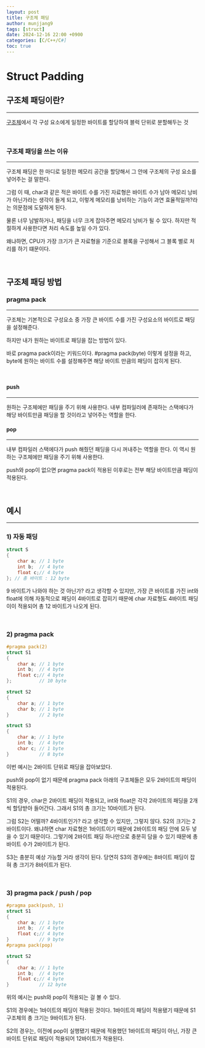 ```yaml
---
layout: post
title: 구조체 패딩
author: munjjang9
tags: [struct]
date: 2024-12-16 22:00 +0900
categories: [C/C++/C#]
toc: true
---
```


# Struct Padding

## 구조체 패딩이란?
---
[구조체](https://munjjang9.github.io/c/c++/c%23/2024/11/30/Struct/)에서 각 구성 요소에게 일정한 바이트를 할당하여 블럭 단위로 분할해두는 것

<br>

### 구조체 패딩을 쓰는 이유
---
구조체 패딩은 한 마디로 일정한 메모리 공간을 할당해서 그 안에 구조체의 구성 요소를 넣어주는 걸 말한다. 

그럼 이 때, char과 같은 적은 바이트 수를 가진 자료형은 바이트 수가 남아 메모리 낭비가 아닌가라는 생각이 들게 되고, 이렇게 메모리를 낭비하는 기능이 과연 효율적일까?라는 의문점에 도달하게 된다.

물론 너무 남발하거나, 패딩을 너무 크게 잡아주면 메모리 낭비가 될 수 있다. 하지만 적절하게 사용한다면 처리 속도를 높일 수가 있다.

왜냐하면, CPU가 가장 크기가 큰 자료형을 기준으로 블록을 구성해서 그 블록 별로 처리를 하기 떄문이다.

<br>

## 구조체 패딩 방법

### pragma pack
--- 
구조체는 기본적으로 구성요소 중 가장 큰 바이트 수를 가진 구성요소의 바이트로 패딩을 설정해준다.

하지만 내가 원하는 바이트로 패딩을 잡는 방법이 있다.

바로 pragma pack이라는 키워드이다. #pragma pack(byte) 이렇게 설정을 하고, byte에 원하는 바이트 수를 설정해주면 해당 바이트 만큼의 패딩이 잡히게 된다.

<br>

#### push
---
원하는 구조체에만 패딩을 주기 위해 사용한다. 내부 컴파일러에 존재하는 스택에다가 해당 바이트만큼 패딩을 할 것이라고 넣어주는 역할을 한다.

#### pop
---
내부 컴파일러 스택에다가 push 해줬던 패딩을 다시 꺼내주는 역할을 한다. 이 역시 원하는 구조체에만 패딩을 주기 위해 사용한다.

push와 pop이 없으면 pragma pack이 적용된 이후로는 전부 해당 바이트만큼 패딩이 적용된다.

<br>


## 예시 
---

### 1) 자동 패딩

```c
struct S
{
    char a; // 1 byte
    int b;  // 4 byte
    float c;// 4 byte
}; // 총 바이트 : 12 byte
```

9 바이트가 나와야 하는 것 아닌가? 라고 생각할 수 있지만, 가장 큰 바이트를 가진 int와 float에 의해 자동적으로 패딩이 4바이트로 잡히기 때문에 char 자료형도 4바이트 패딩이이 적용되어 총 12 바이트가 나오게 된다.

<br>

### 2) pragma pack

```c
#pragma pack(2)
struct S1
{
    char a; // 1 byte
    int b;  // 4 byte
    float c;// 4 byte
};          // 10 byte

struct S2
{
    char a; // 1 byte
    char b; // 1 byte
}           // 2 byte

struct S3
{
    char a; // 1 byte
    int b;  // 4 byte
    char c; // 1 byte
}           // 8 byte
```

이번 예시는 2바이트 단위로 패딩을 잡아보았다.

push와 pop이 없기 때문에 pragma pack 아래의 구조체들은 모두 2바이트의 패딩이 적용된다.

S1의 경우, char은 2바이트 패딩이 적용되고, int와 float은 각각 2바이트의 패딩을 2개씩 할당받아 들어간다. 그래서 S1의 총 크기는 10바이트가 된다.

그럼 S2는 어떨까? 4바이트인가? 라고 생각할 수 있지만, 그렇지 않다. S2의 크기는 2바이트이다. 왜냐하면 char 자료형은 1바이트이기 때문에 2바이트의 패딩 안에 모두 넣을 수 있기 때문이다. 그렇기에 2바이트 패딩 하나만으로 충분히 담을 수 있기 때문에 총 바이트 수가 2바이트가 된다.

S3는 충분히 예상 가능할 거라 생각이 된다. 당연히 S3의 경우에는 8바이트 패딩이 잡혀 총 크기가 8바이트가 된다.

<br>

### 3) pragma pack / push / pop

```c
#pragma pack(push, 1)
struct S1
{
    char a; // 1 byte
    int b;  // 4 byte
    float c;// 4 byte
}           // 9 byte
#pragma pack(pop)

struct S2
{
    char a; // 1 byte
    int b;  // 4 byte
    float c;// 4 byte
}           // 12 byte
```

위의 예시는 push와 pop이 적용되는 걸 볼 수 있다.

S1의 경우에는 1바이트의 패딩이 적용된 것이다. 1바이트의 패딩이 적용됐기 때문에 S1 구조체의 총 크기는 9바이트가 된다.

S2의 경우는, 이전에 pop이 실행됐기 때문에 적용했던 1바이트의 패딩이 아닌, 가장 큰 바이트 단위로 패딩이 적용되어 12바이트가 적용된다.